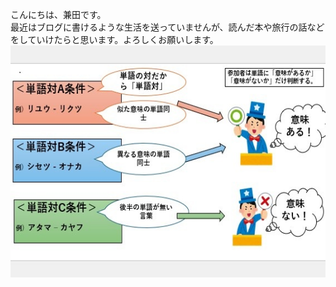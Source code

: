 こんにちは、兼田です。<br>
最近はブログに書けるような生活を送っていませんが、読んだ本や旅行の話などをしていけたらと思います。よろしくお願いします。<br>
<img src="articles/images/1_1.jpg" width="570" height="371">